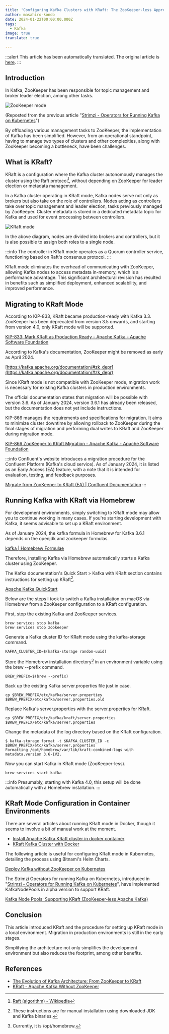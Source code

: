 ```yaml
---
title: 'Configuring Kafka Clusters with KRaft: The ZooKeeper-less Approach'
author: masahiro-kondo
date: 2024-01-22T00:00:00.000Z
tags:
  - Kafka
image: true
translate: true

---
```


:::alert
This article has been automatically translated.
The original article is [here](https://developer.mamezou-tech.com/blogs/2024/01/22/kraft-kafka-without-zk/).
:::



## Introduction
In Kafka, ZooKeeper has been responsible for topic management and broker leader election, among other tasks.

![ZooKeeper mode](https://i.gyazo.com/81b5b33831acdddf2d6b80c24a3b72af.png)

(Reposted from the previous article "[Strimzi - Operators for Running Kafka on Kubernetes](/blogs/2022/05/25/strimzi-kafka-operators/)")

By offloading various management tasks to ZooKeeper, the implementation of Kafka has been simplified. However, from an operational standpoint, having to manage two types of clusters and other complexities, along with ZooKeeper becoming a bottleneck, have been challenges.

## What is KRaft?

KRaft is a configuration where the Kafka cluster autonomously manages the cluster using the Raft protocol[^1], without depending on ZooKeeper for leader election or metadata management.

[^1]: [Raft (algorithm) - Wikipedia](https://en.wikipedia.org/wiki/Raft_(algorithm))

In a Kafka cluster operating in KRaft mode, Kafka nodes serve not only as brokers but also take on the role of controllers. Nodes acting as controllers take over topic management and leader election, tasks previously managed by ZooKeeper. Cluster metadata is stored in a dedicated metadata topic for Kafka and used for event processing between controllers.

![KRaft mode](https://i.gyazo.com/35a804ebc419335724af27ffb28f6973.png)

In the above diagram, nodes are divided into brokers and controllers, but it is also possible to assign both roles to a single node.

:::info
The controller in KRaft mode operates as a Quorum controller service, functioning based on Raft's consensus protocol.
:::

KRaft mode eliminates the overhead of communicating with ZooKeeper, allowing Kafka nodes to access metadata in-memory, which is a performance advantage. This significant architectural revision has resulted in benefits such as simplified deployment, enhanced scalability, and improved performance.

## Migrating to KRaft Mode

According to KIP-833, KRaft became production-ready with Kafka 3.3. ZooKeeper has been deprecated from version 3.5 onwards, and starting from version 4.0, only KRaft mode will be supported.

[KIP-833: Mark KRaft as Production Ready - Apache Kafka - Apache Software Foundation](https://cwiki.apache.org/confluence/display/KAFKA/KIP-833%3A+Mark+KRaft+as+Production+Ready)

According to Kafka's documentation, ZooKeeper might be removed as early as April 2024.

[https://kafka.apache.org/documentation/#zk_depr](https://kafka.apache.org/documentation/#zk_depr)

Since KRaft mode is not compatible with ZooKeeper mode, migration work is necessary for existing Kafka clusters in production environments.

The official documentation states that migration will be possible with version 3.6. As of January 2024, version 3.6.1 has already been released, but the documentation does not yet include instructions.

KIP-866 manages the requirements and specifications for migration. It aims to minimize cluster downtime by allowing rollback to ZooKeeper during the final stages of migration and performing dual writes to KRaft and ZooKeeper during migration mode.

[KIP-866 ZooKeeper to KRaft Migration - Apache Kafka - Apache Software Foundation](https://cwiki.apache.org/confluence/display/KAFKA/KIP-866+ZooKeeper+to+KRaft+Migration)

:::info
Confluent's website introduces a migration procedure for the Confluent Platform (Kafka's cloud service). As of January 2024, it is listed as an Early Access (EA) feature, with a note that it is intended for evaluation, testing, and feedback purposes.

[Migrate from ZooKeeper to KRaft (EA) &#124; Confluent Documentation](https://docs.confluent.io/platform/current/installation/migrate-zk-kraft.html)
:::

## Running Kafka with KRaft via Homebrew
For development environments, simply switching to KRaft mode may allow you to continue working in many cases. If you're starting development with Kafka, it seems advisable to set up a KRaft environment.

As of January 2024, the kafka formula in Homebrew for Kafka 3.6.1 depends on the openjdk and zookeeper formulas.

[kafka | Homebrew Formulae](https://formulae.brew.sh/formula/kafka)

Therefore, installing Kafka via Homebrew automatically starts a Kafka cluster using ZooKeeper.

The Kafka documentation's Quick Start > Kafka with KRaft section contains instructions for setting up KRaft[^2].

[Apache Kafka QuickStart](https://kafka.apache.org/quickstart)

[^2]: These instructions are for manual installation using downloaded JDK and Kafka binaries.

Below are the steps I took to switch a Kafka installation on macOS via Homebrew from a ZooKeeper configuration to a KRaft configuration.

First, stop the existing Kafka and ZooKeeper services.

```shell
brew services stop kafka
brew services stop zookeeper
```

Generate a Kafka cluster ID for KRaft mode using the kafka-storage command.

```shell
KAFKA_CLUSTER_ID=$(kafka-storage random-uuid)
```
Store the Homebrew installation directory[^3] in an environment variable using the brew --prefix command.

```shell
BREW_PREFIX=$(brew --prefix)
```

[^3]: Currently, it is /opt/homebrew.

Back up the existing Kafka server.properties file just in case.

```shell
cp $BREW_PREFIX/etc/kafka/server.properties $BREW_PREFIX/etc/kafka/server.properties.old
```

Replace Kafka's server.properties with the server.properties for KRaft.

```shell
cp $BREW_PREFIX/etc/kafka/kraft/server.properties $BREW_PREFIX/etc/kafka/server.properties
```

Change the metadata of the log directory based on the KRaft configuration.

```shell
$ kafka-storage format -t $KAFKA_CLUSTER_ID -c $BREW_PREFIX/etc/kafka/server.properties
Formatting /opt/homebrew/var/lib/kraft-combined-logs with metadata.version 3.6-IV2.
```

Now you can start Kafka in KRaft mode (ZooKeeper-less).

```shell
brew services start kafka
```

:::info
Presumably, starting with Kafka 4.0, this setup will be done automatically with a Homebrew installation.
:::

## KRaft Mode Configuration in Container Environments

There are several articles about running KRaft mode in Docker, though it seems to involve a bit of manual work at the moment.

- [Install Apache Kafka KRaft cluster in docker container](https://wbarillon.medium.com/install-apache-kafka-kraft-cluster-in-docker-container-0f8214ba3e1e)
- [KRaft Kafka Cluster with Docker](https://levelup.gitconnected.com/kraft-kafka-cluster-with-docker-e79a97d19f2c)

The following article is useful for configuring KRaft mode in Kubernetes, detailing the process using Bitnami's Helm Charts.

[Deploy Kafka without ZooKeeper on Kubernetes](https://msazure.club/deploy-kafka-without-zookeeper/)

The Strimzi Operators for running Kafka on Kubernetes, introduced in "[Strimzi - Operators for Running Kafka on Kubernetes](/blogs/2022/05/25/strimzi-kafka-operators/)", have implemented KafkaNodePools in alpha version to support KRaft.

[Kafka Node Pools: Supporting KRaft (ZooKeeper-less Apache Kafka)](https://strimzi.io/blog/2023/09/11/kafka-node-pools-supporting-kraft/)

## Conclusion
This article introduced KRaft and the procedure for setting up KRaft mode in a local environment. Migration in production environments is still in the early stages.

Simplifying the architecture not only simplifies the development environment but also reduces the footprint, among other benefits.

## References

- [The Evolution of Kafka Architecture: From ZooKeeper to KRaft](https://romanglushach.medium.com/the-evolution-of-kafka-architecture-from-zookeeper-to-kraft-f42d511ba242)
- [KRaft - Apache Kafka Without ZooKeeper](https://developer.confluent.io/learn/kraft/)


